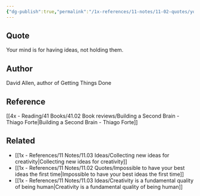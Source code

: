 ```yaml
---
{"dg-publish":true,"permalink":"/1x-references/11-notes/11-02-quotes/your-mind-is-for-having-ideas-not-holding-them-david-allen/","title":"Your mind is for having ideas, not holding them - David Allen"}
---
```



## Quote
Your mind is for having ideas, not holding them.

## Author
David Allen, author of Getting Things Done

## Reference
[[4x - Reading/41 Books/41.02 Book reviews/Building a Second Brain - Thiago Forte\|Building a Second Brain - Thiago Forte]]

## Related
- [[1x - References/11 Notes/11.03 Ideas/Collecting new ideas for creativity\|Collecting new ideas for creativity]]
- [[1x - References/11 Notes/11.02 Quotes/Impossible to have your best ideas the first time\|Impossible to have your best ideas the first time]]
- [[1x - References/11 Notes/11.03 Ideas/Creativity is a fundamental quality of being human\|Creativity is a fundamental quality of being human]]
